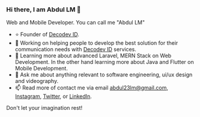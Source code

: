 ### Hi there, I am Abdul LM 🤠

Web and Mobile Developer. You can call me "Abdul LM"

- ⭐️ Founder of [Decodev ID](https://decodev.id/).
- 🔭 Working on helping people to develop the best solution for their communication needs with [Decodev ID](https://decodev.id/) services.
- 💫 Learning more about advanced Laravel, MERN Stack on Web Development. In the other hand learning more about Java and Flutter on Mobile Development.
- 💬 Ask me about anything relevant to software engineering, ui/ux design and videography.
- 📫 Read more of contact me via email abdul23lm@gmail.com, [Instagram](https://instagram.com/abdul_lm), [Twitter](https://twitter.com/abdul_lm), or [LinkedIn](https://www.linkedin.com/in/abdul23lm/).

Don't let your imagination rest!
